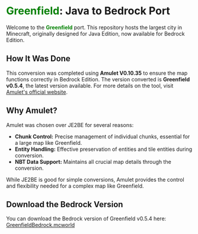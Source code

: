 # <span style="color:green;">Greenfield</span>: Java to Bedrock Port

Welcome to the **<span style="color:green;">Greenfield</span>** port. This repository hosts the largest city in Minecraft, originally designed for Java Edition, now available for Bedrock Edition.

## How It Was Done

This conversion was completed using **Amulet V0.10.35** to ensure the map functions correctly in Bedrock Edition. The version converted is **Greenfield v0.5.4**, the latest version available. For more details on the tool, visit [Amulet's official website](https://www.amuletmc.com/).

## Why Amulet?

Amulet was chosen over JE2BE for several reasons:

- **Chunk Control:** Precise management of individual chunks, essential for a large map like Greenfield.
- **Entity Handling:** Effective preservation of entities and tile entities during conversion.
- **NBT Data Support:** Maintains all crucial map details through the conversion.

While JE2BE is good for simple conversions, Amulet provides the control and flexibility needed for a complex map like Greenfield.

## Download the Bedrock Version

You can download the Bedrock version of Greenfield v0.5.4 here: [GreenfieldBedrock.mcworld](https://www.mediafire.com/file/wyf1zqvjm0hw1op/GreenfieldBedrock.mcworld/file)
